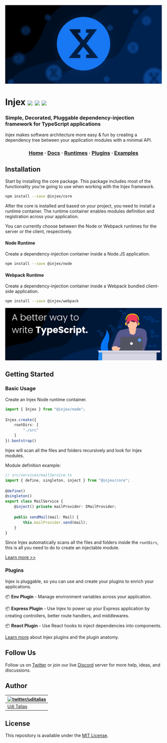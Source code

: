 <img src="website/static/img/poster.png"  />

<h1>
    Injex <img src="https://img.shields.io/npm/v/@injex/core" valign="middle" /> <img src="https://travis-ci.org/uditalias/injex.svg?branch=master" valign="middle" /> <a href="https://twitter.com/injex_framework"><img src="https://img.shields.io/twitter/url?label=%40injex_framework&style=social&url=https%3A%2F%2Ftwitter.com%2Finjex_framework" valign="middle" /></a>
</h1>
<h3>Simple, Decorated, Pluggable dependency-injection framework for TypeScript applications</h3>
<p>Injex makes software architecture more easy & fun by creating a dependency tree between your application modules with a minimal API.</p>

<h3 align="center">

[Home](https://www.injex.dev)
·
[Docs](https://www.injex.dev/docs/introduction)
·
[Runtimes](https://www.injex.dev/docs/runtimes/node)
·
[Plugins](https://www.injex.dev/docs/plugins)
·
[Examples](https://www.injex.dev/docs/examples)
</h3>

## Installation

Start by installing the core package. This package includes most of the functionality you're going to use when working with the Injex framework.

```bash
npm install --save @injex/core
```

After the core is installed and based on your project, you need to install a runtime container. The runtime container enables modules definition and registration across your application.

You can currently choose between the Node or Webpack runtimes for the server or the client, respectively.

#### Node Runtime

Create a dependency-injection container inside a Node.JS application.

```bash
npm install --save @injex/node
```

#### Webpack Runtime

Create a dependency-injection container inside a Webpack bundled client-side application.

```bash
npm install --save @injex/webpack
```

<img src="website/static/img/poster_twitter.png" />

## Getting Started

### Basic Usage

Create an Injex Node runtime container.

```typescript
import { Injex } from "@injex/node";

Injex.create({
    rootDirs: [
        "./src"
    ]
}).bootstrap()
```

Injex will scan all the files and folders recursively and look for Injex modules.

Module definition example:

```typescript
// src/services/mailService.ts
import { define, singleton, inject } from "@injex/core";

@define()
@singleton()
export class MailService {
    @inject() private mailProvider: IMailProvider;

    public sendMail(mail: Mail) {
        this.mailProvider.send(mail);
    }
}
```

Since Injex automatically scans all the files and folders inside the `rootDirs`, this is all you need to do to create an injectable module.

[Learn more >>](https://www.injex.dev/docs/getting-started)

### Plugins

Injex is pluggable, so you can use and create your plugins to enrich your applications.

📦 **Env Plugin** - Manage environment variables across your application.

📦 **Express Plugin** - Use Injex to power up your Express application by creating controllers, better route handlers, and middlewares.

📦 **React Plugin** - Use React hooks to inject dependencies into components.

[Learn more](https://www.injex.dev/docs/plugins) about Injex plugins and the plugin anatomy.

## Follow Us

Follow us on [Twitter](https://twitter.com/injex_framework) or join our live [Discord](https://discord.gg/tqjz7f) server for more help, ideas, and discussions.

## Author

| [![twitter/uditalias](https://gravatar.com/avatar/838347acc4c97bfc938a2dac4043bd2a?s=70)](http://twitter.com/uditalias "Follow @uditalias on Twitter") |
|---|
| [Udi Talias](https://github.com/uditalias/) |

## License

This repository is available under the [MIT License](./LICENSE).